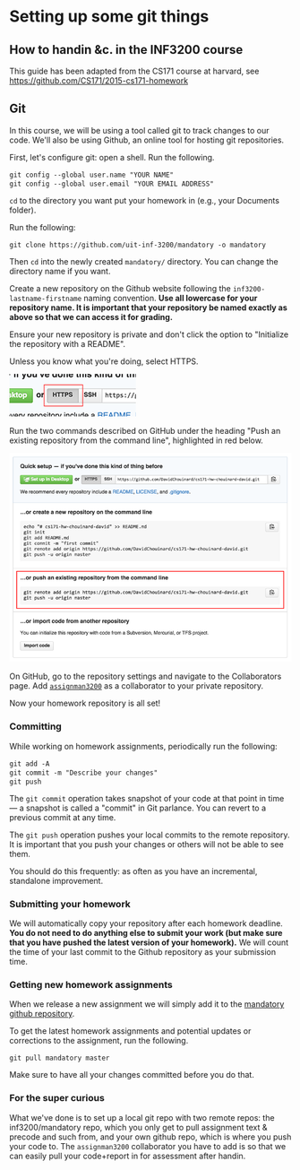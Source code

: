 Setting up some git things
===
How to handin &c. in the INF3200 course
----
This guide has been adapted from the CS171 course at harvard, see https://github.com/CS171/2015-cs171-homework

Git
---

In this course, we will be using a tool called git to track changes to our code. We'll also be using Github, an online tool for hosting git repositories.

First, let's configure git: open a shell. Run the following.

```
git config --global user.name "YOUR NAME"
git config --global user.email "YOUR EMAIL ADDRESS"
```

`cd` to the directory you want put your homework in (e.g., your Documents folder).


Run the following:

```
git clone https://github.com/uit-inf-3200/mandatory -o mandatory
```

Then `cd` into the newly created `mandatory/` directory.  You can change the directory name if you want.


Create a new repository on the Github website following the `inf3200-lastname-firstname` naming convention. **Use all lowercase for your repository name. It is important that your repository be named exactly as above so that we can access it for grading.**

Ensure your new repository is private and don't click the option to "Initialize the repository with a README".

Unless you know what you're doing, select HTTPS.

![Setting up your Github repository](images/https.png?raw=true)

Run the two commands described on GitHub under the heading "Push an existing repository from the command line", highlighted in red below.

![Setting up your Github repository](images/commands.png?raw=true)

On GitHub, go to the repository settings and navigate to the Collaborators page. Add [`assignman3200`](https://github.com/assignman3200) as a collaborator to your private repository.

Now your homework repository is all set!

### Committing

While working on homework assignments, periodically run the following:

```
git add -A
git commit -m "Describe your changes"
git push
```

The `git commit` operation takes snapshot of your code at that point in time — a snapshot is called a "commit" in Git parlance. You can revert to a previous commit at any time.

The `git push` operation pushes your local commits to the remote repository. It is important that you push your changes or others will not be able to see them.

You should do this frequently: as often as you have an incremental, standalone improvement.

### Submitting your homework

We will automatically copy your repository after each homework deadline. **You do not need to do anything else to submit your work (but make sure that you have pushed the latest version of your homework).** We will count the time of your last commit to the Github repository as your submission time.


### Getting new homework assignments

When we release a new assignment we will simply add it to the [mandatory github repository](https://github.com/uit-inf-3200/mandatory/).

To get the latest homework assignments and potential updates or corrections to the assignment, run the following.

```
git pull mandatory master
```

Make sure to have all your changes committed before you do that.


### For the super curious
What we've done is to set up a local git repo with two remote repos: the inf3200/mandatory repo, which you only get to pull assignment text & precode and such from, and your own github repo, which is where you push your code to. The `assignman3200` collaborator you have to add is so that we can easily pull your code+report in for assessment after handin.
